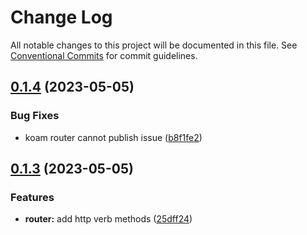 # Change Log

All notable changes to this project will be documented in this file.
See [Conventional Commits](https://conventionalcommits.org) for commit guidelines.

## [0.1.4](https://github.com/mutoe/koam/compare/v0.1.3...v0.1.4) (2023-05-05)


### Bug Fixes

* koam router cannot publish issue ([b8f1fe2](https://github.com/mutoe/koam/commit/b8f1fe204394c479f44790c03bd8403573a10214))





## [0.1.3](https://github.com/mutoe/koam/compare/v0.1.2...v0.1.3) (2023-05-05)


### Features

* **router:** add http verb methods ([25dff24](https://github.com/mutoe/koam/commit/25dff241864993f60c9424aff580621b352748f8))
